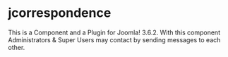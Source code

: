 # jcorrespondence
This is a Component and a Plugin for Joomla! 3.6.2. With this component Administrators &amp; Super Users may contact by sending messages to each other. 
